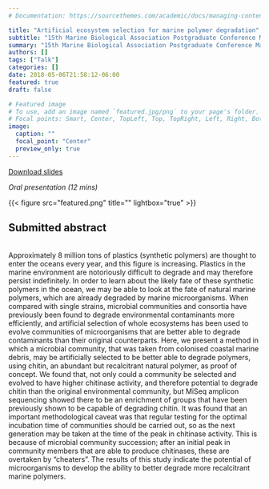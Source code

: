 ```yaml
---
# Documentation: https://sourcethemes.com/academic/docs/managing-content/

title: "Artificial ecosystem selection for marine polymer degradation"
subtitle: "15th Marine Biological Association Postgraduate Conference March 2018 (Plymouth, UK)"
summary: "15th Marine Biological Association Postgraduate Conference March 2018"
authors: []
tags: ["Talk"]
categories: []
date: 2018-05-06T21:58:12-06:00
featured: true
draft: false

# Featured image
# To use, add an image named `featured.jpg/png` to your page's folder.
# Focal points: Smart, Center, TopLeft, Top, TopRight, Left, Right, BottomLeft, Bottom, BottomRight.
image:
  caption: ""
  focal_point: "Center"
  preview_only: true
---
```

<i class="fas fa-file-pdf"></i>[Download slides](MBA.pdf)&nbsp;&nbsp;&nbsp;&nbsp;


_Oral presentation (12 mins)_

{{< figure src="featured.png" title="" lightbox="true" >}}

<h2>Submitted abstract</h2></br>
Approximately 8 million tons of plastics (synthetic polymers) are thought to enter the oceans every year, and this figure is increasing. Plastics in the marine environment are notoriously difficult to degrade and may therefore persist indefinitely. In order to learn about the likely fate of these synthetic polymers in the ocean, we may be able to look at the fate of natural marine polymers, which are already degraded by marine microorganisms. When compared with single strains, microbial communities and consortia have previously been found to degrade environmental contaminants more efficiently, and artificial selection of whole ecosystems has been used to evolve communities of microorganisms that are better able to degrade contaminants than their original counterparts. Here, we present a method in which a microbial community, that was taken from colonised coastal marine debris, may be artificially selected to be better able to degrade polymers, using chitin, an abundant but recalcitrant natural polymer, as proof of concept. We found that, not only could a community be selected and evolved to have higher chitinase activity, and therefore potential to degrade chitin than the original environmental community, but MiSeq amplicon sequencing showed there to be an enrichment of groups that have been previously shown to be capable of degrading chitin. It was found that an important methodological caveat was that regular testing for the optimal incubation time of communities should be carried out, so as the next generation may be taken at the time of the peak in chitinase activity. This is because of microbial community succession; after an initial peak in community members that are able to produce chitinases, these are overtaken by “cheaters”. The results of this study indicate the potential of microorganisms to develop the ability to better degrade more recalcitrant marine polymers.

